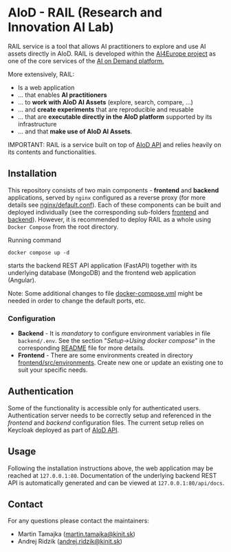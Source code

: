 # AIoD - RAIL (Research and Innovation AI Lab)
RAIL service is a tool that allows AI practitioners to explore and use AI assets directly in AIoD.
RAIL is developed within the <a href="https://ai4europe.eu" target="_blank">AI4Europe project</a> as one of the core services of the <a href="https://aiod.eu" target="_blank">AI on Demand platform.</a>

More extensively, RAIL:
* Is a web application
* … that enables **AI practitioners**
* … to **work with AIoD AI Assets** (explore, search, compare, …)
* … and **create experiments** that are reproducible and reusable
* … that are **executable directly in the AIoD platform** supported by its infrastructure
* … and that **make use of AIoD AI Assets**.

IMPORTANT: RAIL is a service built on top of [AIoD API](https://github.com/aiondemand/AIOD-rest-api)
and relies heavily on its contents and functionalities.

## Installation
This repository consists of two main components - **frontend** and **backend** applications,
served by `nginx` configured as a reverse proxy (for more details see [nginx/default.conf](nginx/default.conf)).
Each of these components can be built and deployed individually (see the corresponding sub-folders [frontend](frontend) and [backend](backend)).
However, it is recommended to deploy RAIL as a whole using `Docker Compose` from the root directory.

Running command
```shell
docker compose up -d
```
starts the backend REST API application (FastAPI) together with its underlying database (MongoDB)
and the frontend web application (Angular).

Note: Some additional changes to file [docker-compose.yml](docker-compose.yml) might be needed
in order to change the default ports, etc.

### Configuration
* **Backend** - It is _mandatory_ to configure environment variables in file `backend/.env`.
  See the section "_Setup->Using docker compose_" in the corresponding [README](backend/README.md) file for more details.
* **Frontend** - There are some environments created in directory [frontend/src/environments](frontend/src/environments).
  Create new one or update an existing one to suit your specific needs.

## Authentication
Some of the functionality is accessible only for authenticated users.
Authentication server needs to be correctly setup and referenced in the _frontend_ and _backend_ configuration files.
The current setup relies on Keycloak deployed as part of [AIoD API](https://github.com/aiondemand/AIOD-rest-api).

## Usage
Following the installation instructions above, the web application may be reached at `127.0.0.1:80`.
Documentation of the underlying backend REST API is automatically generated and can be viewed at `127.0.0.1:80/api/docs`.

## Contact
For any questions please contact the maintainers:
* Martin Tamajka ([martin.tamajka@kinit.sk](mailto:martin.tamajka@kinit.sk))
* Andrej Ridzik ([andrej.ridzik@kinit.sk](mailto:andrej.ridzik@kinit.sk))
